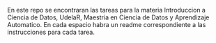 En este repo se encontraran las tareas para la materia Introduccion a Ciencia de Datos, UdelaR, Maestria en Ciencia de Datos y Aprendizaje Automatico.
En cada espacio habra un readme correspondiente a las instrucciones para cada tarea.
